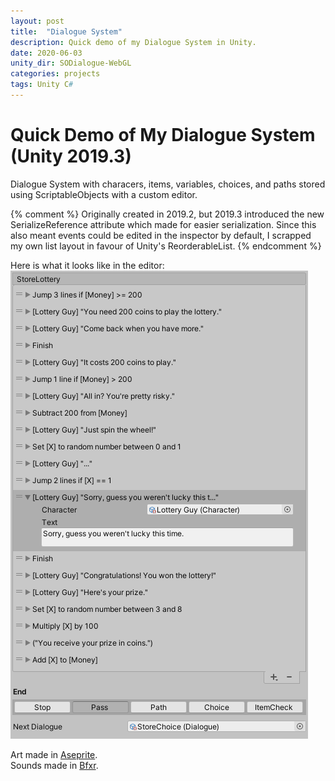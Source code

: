 ```yaml
---
layout: post
title:  "Dialogue System"
description: Quick demo of my Dialogue System in Unity.
date: 2020-06-03
unity_dir: SODialogue-WebGL
categories: projects
tags: Unity C#
---
```


# Quick Demo of My Dialogue System (Unity 2019.3)

Dialogue System with characers, items, variables, choices, and paths stored using ScriptableObjects with a custom editor.

{% comment %}
Originally created in 2019.2, but 2019.3 introduced the new SerializeReference attribute which made for easier serialization. Since this also meant events could be edited in the inspector by default, I scrapped my own list layout in favour of Unity's ReorderableList.
{% endcomment %}

Here is what it looks like in the editor:  
![Example Image for the Editor](/assets/ExampleImage.png)

Art made in [Aseprite](https://github.com/aseprite/aseprite/).  
Sounds made in [Bfxr](https://github.com/increpare/bfxr).

